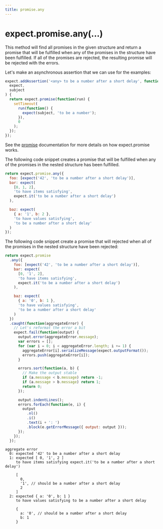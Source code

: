```yaml
---
title: promise.any
---
```


# expect.promise.any(...)

This method will find all promises in the given structure and return a promise
that will be fulfilled when any of the promises in the structure have been
fulfilled. If all of the promises are rejected, the resulting promise will be
rejected with the errors.

Let's make an asynchronous assertion that we can use for the examples:

```js
expect.addAssertion('<any> to be a number after a short delay', function(
  expect,
  subject
) {
  return expect.promise(function(run) {
    setTimeout(
      run(function() {
        expect(subject, 'to be a number');
      }),
      0
    );
  });
});
```

See the [promise](../promise/) documentation for more details on how
expect.promise works.

The following code snippet creates a promise that will be fulfilled when any
of the promises in the nested structure has been fulfilled.

<!-- unexpected-markdown async:true -->

```js
return expect.promise.any({
  foo: [expect('42', 'to be a number after a short delay')],
  bar: expect(
    [0, 1, 2],
    'to have items satisfying',
    expect.it('to be a number after a short delay')
  ),

  baz: expect(
    { a: '1', b: 2 },
    'to have values satisfying',
    'to be a number after a short delay'
  )
});
```

The following code snippet create a promise that will rejected when all
of the promises in the nested structure have been rejected:

<!-- unexpected-markdown async:true -->

```js
return expect.promise
  .any({
    foo: [expect('42', 'to be a number after a short delay')],
    bar: expect(
      [0, '1', 2],
      'to have items satisfying',
      expect.it('to be a number after a short delay')
    ),

    baz: expect(
      { a: '0', b: 1 },
      'to have values satisfying',
      'to be a number after a short delay'
    )
  })
  .caught(function(aggregateError) {
    // Let's reformat the error a bit
    expect.fail(function(output) {
      output.error(aggregateError.message);
      var errors = [];
      for (var i = 0; i < aggregateError.length; i += 1) {
        aggregateError[i].serializeMessage(expect.outputFormat());
        errors.push(aggregateError[i]);
      }

      errors.sort(function(a, b) {
        // Make the output stable
        if (a.message < b.message) return -1;
        if (a.message > b.message) return 1;
        return 0;
      });

      output.indentLines();
      errors.forEach(function(e, i) {
        output
          .nl()
          .i()
          .text(i + ': ')
          .block(e.getErrorMessage({ output: output }));
      });
    });
  });
```

```output
aggregate error
  0: expected '42' to be a number after a short delay
  1: expected [ 0, '1', 2 ]
     to have items satisfying expect.it('to be a number after a short delay')

     [
       0,
       '1', // should be a number after a short delay
       2
     ]
  2: expected { a: '0', b: 1 }
     to have values satisfying to be a number after a short delay

     {
       a: '0', // should be a number after a short delay
       b: 1
     }
```
